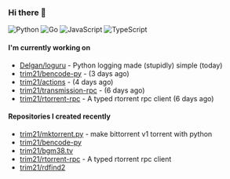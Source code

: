 ### Hi there 👋

![Python](https://img.shields.io/badge/python-3670A0?style=for-the-badge&logo=python&logoColor=ffdd54)
![Go](https://img.shields.io/badge/go-%2300ADD8.svg?style=for-the-badge&logo=go&logoColor=white)
![JavaScript](https://img.shields.io/badge/javascript-%23323330.svg?style=for-the-badge&logo=javascript&logoColor=%23F7DF1E)
![TypeScript](https://img.shields.io/badge/typescript-%23007ACC.svg?style=for-the-badge&logo=typescript&logoColor=white)

#### I'm currently working on

- [Delgan/loguru](https://github.com/Delgan/loguru) - Python logging made (stupidly) simple (today)
- [trim21/bencode-py](https://github.com/trim21/bencode-py) -  (3 days ago)
- [trim21/actions](https://github.com/trim21/actions) -  (4 days ago)
- [trim21/transmission-rpc](https://github.com/trim21/transmission-rpc) -  (6 days ago)
- [trim21/rtorrent-rpc](https://github.com/trim21/rtorrent-rpc) - A typed rtorrent rpc client (6 days ago)

#### Repositories I created recently

- [trim21/mktorrent.py](https://github.com/trim21/mktorrent.py) - make bittorrent v1 torrent with python
- [trim21/bencode-py](https://github.com/trim21/bencode-py)
- [trim21/bgm38.tv](https://github.com/trim21/bgm38.tv)
- [trim21/rtorrent-rpc](https://github.com/trim21/rtorrent-rpc) - A typed rtorrent rpc client
- [trim21/rdfind2](https://github.com/trim21/rdfind2)
